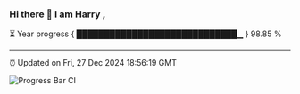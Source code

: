 ### Hi there 👋 I am Harry , 

⏳ Year progress { █████████████████████████████▁ } 98.85 %

---

⏰ Updated on Fri, 27 Dec 2024 18:56:19 GMT

![Progress Bar CI](https://github.com/duykhang68/duykhang68/workflows/Progress%20Bar%20CI/badge.svg)
